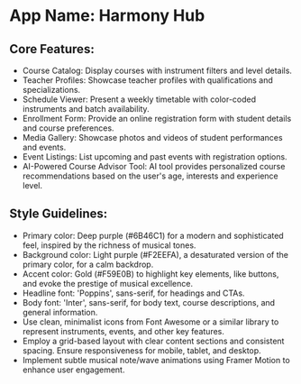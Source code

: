 # **App Name**: Harmony Hub

## Core Features:

- Course Catalog: Display courses with instrument filters and level details.
- Teacher Profiles: Showcase teacher profiles with qualifications and specializations.
- Schedule Viewer: Present a weekly timetable with color-coded instruments and batch availability.
- Enrollment Form: Provide an online registration form with student details and course preferences.
- Media Gallery: Showcase photos and videos of student performances and events.
- Event Listings: List upcoming and past events with registration options.
- AI-Powered Course Advisor Tool: AI tool provides personalized course recommendations based on the user's age, interests and experience level.

## Style Guidelines:

- Primary color: Deep purple (#6B46C1) for a modern and sophisticated feel, inspired by the richness of musical tones.
- Background color: Light purple (#F2EEFA), a desaturated version of the primary color, for a calm backdrop.
- Accent color: Gold (#F59E0B) to highlight key elements, like buttons, and evoke the prestige of musical excellence.
- Headline font: 'Poppins', sans-serif, for headings and CTAs. 
- Body font: 'Inter', sans-serif, for body text, course descriptions, and general information.
- Use clean, minimalist icons from Font Awesome or a similar library to represent instruments, events, and other key features.
- Employ a grid-based layout with clear content sections and consistent spacing. Ensure responsiveness for mobile, tablet, and desktop.
- Implement subtle musical note/wave animations using Framer Motion to enhance user engagement.